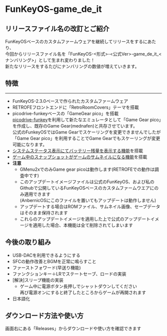 # FunKeyOS-game_de_it
  

## リリースファイル名の改訂とご紹介  
FunKeyOSベースのカスタムファームウェアを継続してリリースをするにあたり、  
今回からリリースファイル名を「FunKeyOS-<形式>-<公式Ver>-game_de_it_<ナンバリング>」として生まれ変わりました！  
新たなリリースをするたびにナンバリングの数値が増えていきます。  

## 特徴
---  
- FunKeyOS-2.3.0ベースで作られたカスタムファームウェア
- RETROFEフロントエンドに「RetroRoomCovers」テーマを搭載  
- picodrive-funkeyベースの「GameGear pico」を搭載  
[picodrive-funkey](https://github.com/DrUm78/picodrive-funkey)を利用して新たなエミュレータとして「Game Gear pico」を作成し、既存のGame Gear(mednafen)と共存させています。  
公式のFunkeyOSではGame Gearでスケーリングを変更できませんでしたが「Game Gear pico」を利用することでGame Gearでもスケーリングが変更可能になります。  
- [システムステータス表示にてバッテリー残量を表示する機能](https://github.com/game-de-it/RGnano/blob/main/battery.md)を搭載  
- [ゲーム中のスナップショットがゲームのサムネイルになる機能](https://github.com/game-de-it/RGnano/blob/main/snapshot.md)を搭載  
- **__注意__**  
   - GMenu2xでのみGame gear picoは動作します(RETROFEでの動作は調査中です)  
  - このアップデートイメージファイルは公式のFunKeyOS、および私のGithubで公開しているFunKeyOSベースのカスタムファームウエアにのみ適用できます  
(AnbernicOSにこのファイルを置いてもアップデートは動作しません)  
  - アップデートする場合はROMファイル、サムネイル画像、セーブデータはそのまま保持されます
  - これらのアップデートイメージを適用した上で公式のアップデートイメージを適用した場合、本機能は全て削除されてしまいます

##  今後の取り組み
- USB-DACを利用できるようにする
- SFCの動作改善とBGMを正常に鳴らすこと
- ファーストフォワード(早送り機能)
- ファンクションキー＋LRでステートセーブ、ロードの実装
- [解決]スリープ機能の実装
  - ゲーム中に電源ボタン長押しでシャットダウンしてください  
再び電源オンにすると終了したところからゲームが再開されます
- 日本語化


##  ダウンロード方法や使い方  
画面右にある「Releases」からダウンロードや使い方を確認できます
